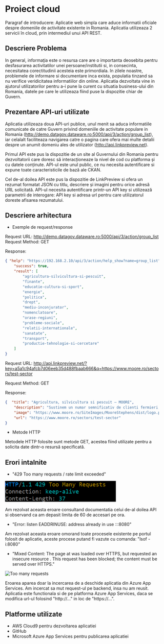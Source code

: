 # Proiect cloud

Paragraf de introducere: Aplicatie web simpla care aduce informatii oficiale despre domeniile de activitate existente in Romania. Aplicatia utilizeaza 2 servicii în cloud, prin intermediul unui API REST. 


## Descriere Problema
In general, informaţia este o resursa care are o importanta deosebita pentru desfasurarea activitatilor unei persoane/institutii si, in consecinta, necesitatea corectitudinii acesteia este primordiala. 
In zilele noastre, problemele de informare si documentare inca exista, populatia tinzand sa nu verifice veridicitatea informatiilor din online.
Aplicatia dezvoltata vine in ajutorul utilizatorilor pentru a-i pune la curent cu situatia business-ului din Romania, datele pe care le utilizeaza fiind puse la dispozitie chiar de Guvern. 

## Prezentare API-uri utilizate
Aplicatia utilizeaza doua API-uri publice, unul menit sa aduca informatiile comunicate de catre Guvern privind domeniile de activitate populare in Romania (http://demo.datagov.dataware.ro:5000/api/3/action/group_list), iar celalalt faciliteaza navigarea catre o pagina care ofera mai multe detalii despre un anumit domeniu ales de utilizator (http://api.linkpreview.net).

Primul API este pus la dispozitie de un site al Guvernului din Romania pentru dezvoltatorii care doresc să interacționeaze la nivel de cod cu platforma și cu datele conținute. API-ul este unul public, ce nu necesita autentificare si expune toate caracteristicile de bază ale CKAN.

Cel de-al doilea API este pus la dispozitie de LinkPreview si ofera un rezumat formatat JSON cu titlu, descriere și imagini pentru orice adresă URL solicitată. API-ul necesita autentificare printr-un API key si utilizează parametrii de interogare: API key si adresa url pentru care utilizatorul doreste afisarea rezumatului.
## Descriere arhitectura

* Exemple de request/response

Request URL: http://demo.datagov.dataware.ro:5000/api/3/action/group_list
Request Method: GET

Response:
```json
{ "help": "https://192.168.2.10/api/3/action/help_show?name=group_list",
    "success": true,
    "result": [
        "agricultura-silvicultura-si-pescuit",
        "finante",
        "educatie-cultura-si-sport",
        "energie",
        "politica",
        "drept",
        "mediu-inconjurator",
        "nomenclatoare",
        "orase-regiuni",
        "probleme-sociale",
        "relatii-internationale",
        "sanatate",
        "transport",
        "productie-tehnologie-si-cercetare"
    ]
}
```
Request URL: http://api.linkpreview.net/?key=a5a1c94afcb7d06eeb35d488fbaab666&q=https://www.moore.ro/sectors/test-sector

Request Method: GET

Response:
```json
{  "title": "Agricultura, silvicultura si pescuit — MOORE",
    "description": "Sustinem un numar semnificativ de clienti fermieri, fiindu-le alaturi pe parcursul trecererii prin terenul minat ale reglementarilor si asistandu-i in fata schimbarilor inevitabile.",
    "image": "https://www.moore.ro/SiteImages/MooreStephens/dist/logo.png",
    "url": "https://www.moore.ro/sectors/test-sector"
}
```
* Metode HTTP

Metodele HTTP folosite sunt metode GET, acestea fiind utilizate pentru a solicita date dintr-o resursă specificată.

## Erori intalnite
* "429 Too many requests / rate limit exceeded"

![Too many requests](https://github.com/AlexandraGh97/cloud_app-node.js/blob/master/erori/err1.png)

Am rezolvat aceasta eroare consultand documentatia celui de-al doilea API si observand ca am depasit limita de 60 de accesari pe ora.

* "Error: listen EADDRINUSE: address already in use :::8080"

Am rezolvat aceasta eroare omorand toate procesele existente pe portul folosit de aplicatie, aceste procese putand fi vazute cu comanda: "lsof -i:8080"

* "Mixed Content: The page at was loaded over HTTPS, but requested an insecure resource . This request has been blocked; the content must be served over HTTPS."

![Too many requests](https://github.com/AlexandraGh97/cloud_app-node.js/blob/master/erori/err2.png)

Eroarea aparea doar la incercarea de a deschide aplicatia din Azure App Services. Am incercat sa mut request-ul pe backend, insa nu am reusit. Aplicatia este functionala si de pe platforma Azure App Services, daca se modifica url-ul folosind "http://..." in loc de "https://...".

## Platforme utilizate
* AWS Cloud9 pentru dezvoltarea aplicatiei
* GitHub
* Microsoft Azure App Services pentru publicarea aplicatiei

